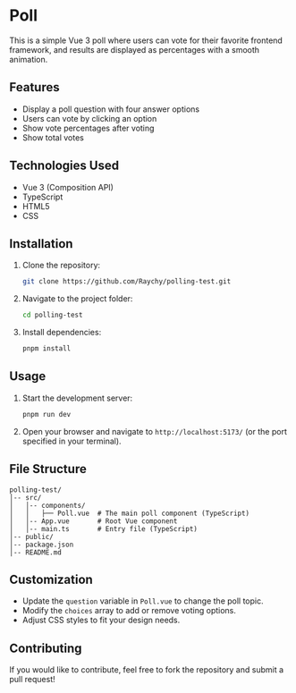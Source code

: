 # Poll 

This is a simple Vue 3 poll where users can vote for their favorite frontend framework, and results are displayed as percentages with a smooth animation.

## Features
- Display a poll question with four answer options
- Users can vote by clicking an option
- Show vote percentages after voting
- Show total votes

## Technologies Used
- Vue 3 (Composition API)
- TypeScript
- HTML5 
- CSS

## Installation
1. Clone the repository:
   ```sh
   git clone https://github.com/Raychy/polling-test.git
   ```
2. Navigate to the project folder:
   ```sh
   cd polling-test
   ```
3. Install dependencies:
   ```sh
   pnpm install
   ```

## Usage
1. Start the development server:
   ```sh
   pnpm run dev
   ```
2. Open your browser and navigate to `http://localhost:5173/` (or the port specified in your terminal).

## File Structure
```
polling-test/
│-- src/
│   │-- components/
│   │   ├── Poll.vue  # The main poll component (TypeScript)
│   │-- App.vue       # Root Vue component
│   │-- main.ts       # Entry file (TypeScript)
│-- public/
│-- package.json
│-- README.md
```

## Customization
- Update the `question` variable in `Poll.vue` to change the poll topic.
- Modify the `choices` array to add or remove voting options.
- Adjust CSS styles to fit your design needs.

## Contributing
If you would like to contribute, feel free to fork the repository and submit a pull request!

